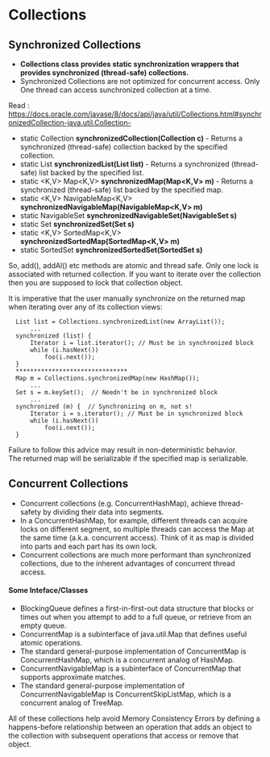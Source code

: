 # Collections 

## Synchronized Collections
* **Collections class provides static synchronization wrappers that provides synchronized (thread-safe) collections.**
* Synchronized Collections are not optimized for concurrent access. Only One thread can access sunchronized collection at a time.

Read : https://docs.oracle.com/javase/8/docs/api/java/util/Collections.html#synchronizedCollection-java.util.Collection-

* static <T> Collection<T>	**synchronizedCollection(Collection<T> c)** - Returns a synchronized (thread-safe) collection backed by the specified collection. 
* static <T> List<T>	**synchronizedList(List<T> list)** - Returns a synchronized (thread-safe) list backed by the specified list.
* static <K,V> Map<K,V>	**synchronizedMap(Map<K,V> m)** - Returns a synchronized (thread-safe) list backed by the specified map.
* static <K,V> NavigableMap<K,V>	**synchronizedNavigableMap(NavigableMap<K,V> m)**
* static <T> NavigableSet<T>	**synchronizedNavigableSet(NavigableSet<T> s)**
* static <T> Set<T>	**synchronizedSet(Set<T> s)** 
* static <K,V> SortedMap<K,V>	**synchronizedSortedMap(SortedMap<K,V> m)** 
* static <T> SortedSet<T>	**synchronizedSortedSet(SortedSet<T> s)** 

So, add(), addAl() etc methods are atomic and thread safe. Only one lock is associated with returned collection. 
If you want to iterate over the collection then you are supposed to lock that collection object.

It is imperative that the user manually synchronize on the returned map when iterating over any of its collection views:
```
  List list = Collections.synchronizedList(new ArrayList());
      ...
  synchronized (list) {
      Iterator i = list.iterator(); // Must be in synchronized block
      while (i.hasNext())
          foo(i.next());
  }
  *******************************
  Map m = Collections.synchronizedMap(new HashMap());
      ...
  Set s = m.keySet();  // Needn't be in synchronized block
      ...
  synchronized (m) {  // Synchronizing on m, not s!
      Iterator i = s.iterator(); // Must be in synchronized block
      while (i.hasNext())
          foo(i.next());
  }
```
Failure to follow this advice may result in non-deterministic behavior.\
The returned map will be serializable if the specified map is serializable.

## Concurrent Collections
* Concurrent collections (e.g. ConcurrentHashMap), achieve thread-safety by dividing their data into segments. 
* In a ConcurrentHashMap, for example, different threads can acquire locks on different segment, so multiple threads can access the Map at the same time (a.k.a. concurrent access). Think of it as map is divided into parts and each part has its own lock. 
* Concurrent collections are much more performant than synchronized collections, due to the inherent advantages of concurrent thread access.

#### Some Inteface/Classes 
* BlockingQueue defines a first-in-first-out data structure that blocks or times out when you attempt to add to a full queue, or retrieve from an empty queue.
* ConcurrentMap is a subinterface of java.util.Map that defines useful atomic operations.
* The standard general-purpose implementation of ConcurrentMap is ConcurrentHashMap, which is a concurrent analog of HashMap.
* ConcurrentNavigableMap is a subinterface of ConcurrentMap that supports approximate matches. 
* The standard general-purpose implementation of ConcurrentNavigableMap is ConcurrentSkipListMap, which is a concurrent analog of TreeMap.

All of these collections help avoid Memory Consistency Errors by defining a happens-before relationship between an operation that adds an object to the collection with subsequent operations that access or remove that object.


